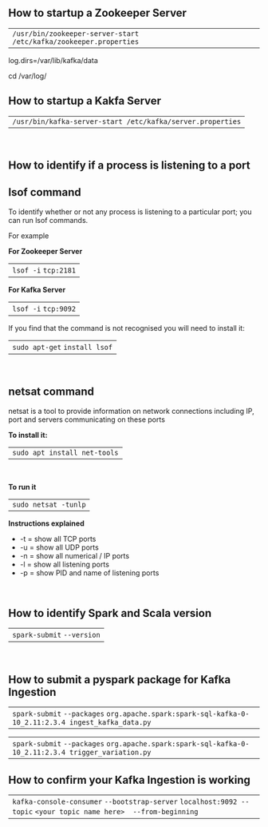 <h2 id="SparkUsefulLinuxTerminalCommands-HowtostartupaZookeeperServer"><strong>How to startup a Zookeeper Server</strong></h2>
<div class="code panel pdl conf-macro output-block" data-hasbody="true" data-macro-name="code">
<div class="codeContent panelContent pdl">
<div>
<div id="highlighter_807956" class="syntaxhighlighter sh-rdark nogutter  text">
<table border="0" cellspacing="0" cellpadding="0">
<tbody>
<tr>
<td class="code">
<div class="container" title="Hint: double-click to select code">
<div class="line number1 index0 alt2"><code class="text plain">/usr/bin/zookeeper-server-start /etc/kafka/zookeeper.properties</code></div>
</div>
</td>
</tr>
</tbody>
</table>
</div>
</div>
</div>
</div>
<p>log.dirs=/var/lib/kafka/data</p>
<p>cd /var/log/&nbsp;</p>
<h2 id="SparkUsefulLinuxTerminalCommands-HowtostartupaKakfaServer"><strong>How to startup a Kakfa Server</strong></h2>
<div class="code panel pdl conf-macro output-block" data-hasbody="true" data-macro-name="code">
<div class="codeContent panelContent pdl">
<div>
<div id="highlighter_718410" class="syntaxhighlighter sh-rdark nogutter  text">
<table border="0" cellspacing="0" cellpadding="0">
<tbody>
<tr>
<td class="code">
<div class="container" title="Hint: double-click to select code">
<div class="line number1 index0 alt2"><code class="text plain">/usr/bin/kafka-server-start /etc/kafka/server.properties</code></div>
</div>
</td>
</tr>
</tbody>
</table>
<p>&nbsp;</p>
<h2 id="SparkUsefulLinuxTerminalCommands-Howtoidentifyifaprocessislisteningtoaport"><strong>How to identify if a process is listening to a port</strong></h2>
<h2 id="SparkUsefulLinuxTerminalCommands-lsofcommand"><strong>lsof command</strong></h2>
<div class="confluence-information-macro confluence-information-macro-tip conf-macro output-block" data-hasbody="true" data-macro-name="tip">
<div class="confluence-information-macro-body">
<p>To identify&nbsp;whether or not any process is listening to a particular port; you can run lsof commands.&nbsp;</p>
<p>For example</p>
<p><strong>For Zookeeper Server</strong></p>
<div class="code panel pdl conf-macro output-block" data-hasbody="true" data-macro-name="code">
<div class="codeContent panelContent pdl">
<div>
<div id="highlighter_7021" class="syntaxhighlighter sh-rdark nogutter  powershell">
<table border="0" cellspacing="0" cellpadding="0">
<tbody>
<tr>
<td class="code">
<div class="container" title="Hint: double-click to select code">
<div class="line number1 index0 alt2"><code class="powershell plain">lsof&nbsp;</code><code class="powershell keyword">-i</code>&nbsp;<code class="powershell plain">tcp:2181</code></div>
</div>
</td>
</tr>
</tbody>
</table>
</div>
</div>
</div>
</div>
<p><strong>For Kafka Server</strong></p>
<div class="code panel pdl conf-macro output-block" data-hasbody="true" data-macro-name="code">
<div class="codeContent panelContent pdl">
<div>
<div id="highlighter_193468" class="syntaxhighlighter sh-rdark nogutter  powershell">
<table border="0" cellspacing="0" cellpadding="0">
<tbody>
<tr>
<td class="code">
<div class="container" title="Hint: double-click to select code">
<div class="line number1 index0 alt2"><code class="powershell plain">lsof&nbsp;</code><code class="powershell keyword">-i</code>&nbsp;<code class="powershell plain">tcp:9092</code></div>
</div>
</td>
</tr>
</tbody>
</table>
</div>
</div>
</div>
</div>
<p>If you find that the command is not recognised you will need to install it:&nbsp;</p>
<div class="code panel pdl conf-macro output-block" data-hasbody="true" data-macro-name="code">
<div class="codeContent panelContent pdl">
<div>
<div id="highlighter_635115" class="syntaxhighlighter sh-rdark nogutter  powershell">
<table border="0" cellspacing="0" cellpadding="0">
<tbody>
<tr>
<td class="code">
<div class="container" title="Hint: double-click to select code">
<div class="line number1 index0 alt2"><code class="powershell plain">sudo apt</code><code class="powershell keyword">-get</code>&nbsp;<code class="powershell plain">install lsof</code></div>
</div>
</td>
</tr>
</tbody>
</table>
<p>&nbsp;</p>
<h2 id="SparkUsefulLinuxTerminalCommands-netsatcommand"><strong>netsat command</strong></h2>
<p>netsat is a tool to provide information on network connections including IP, port and servers communicating on these ports</p>
<p><strong>To install it:&nbsp;</strong></p>
<div class="code panel pdl conf-macro output-block" data-hasbody="true" data-macro-name="code">
<div class="codeContent panelContent pdl">
<div>
<div id="highlighter_816235" class="syntaxhighlighter sh-rdark nogutter  powershell">
<table border="0" cellspacing="0" cellpadding="0">
<tbody>
<tr>
<td class="code">
<div class="container" title="Hint: double-click to select code">
<div class="line number1 index0 alt2"><code class="powershell plain">sudo apt install net</code><code class="powershell keyword">-tools</code></div>
</div>
</td>
</tr>
</tbody>
</table>
</div>
</div>
</div>
</div>
<p>&nbsp;</p>
<p><strong>To run it</strong></p>
<div class="code panel pdl conf-macro output-block" data-hasbody="true" data-macro-name="code">
<div class="codeContent panelContent pdl">
<div>
<div id="highlighter_608934" class="syntaxhighlighter sh-rdark nogutter  powershell">
<table border="0" cellspacing="0" cellpadding="0">
<tbody>
<tr>
<td class="code">
<div class="container" title="Hint: double-click to select code">
<div class="line number1 index0 alt2"><code class="powershell plain">sudo netsat&nbsp;</code><code class="powershell keyword">-tunlp</code></div>
</div>
</td>
</tr>
</tbody>
</table>
</div>
</div>
</div>
</div>
<p><strong>Instructions explained</strong></p>
<ul>
<li>-t = show all TCP ports</li>
<li>-u = show all UDP ports</li>
<li>-n =&nbsp;show all numerical / IP ports</li>
<li>-l = show all listening ports</li>
<li>-p = show PID and name of listening ports</li>
</ul>
<p>&nbsp;</p>
<h2 id="SparkUsefulLinuxTerminalCommands-HowtoidentifySparkandScalaversion"><strong>How to identify Spark and Scala version</strong></h2>
<div class="code panel pdl conf-macro output-block" data-hasbody="true" data-macro-name="code">
<div class="codeContent panelContent pdl">
<div>
<div id="highlighter_309427" class="syntaxhighlighter sh-rdark nogutter  powershell">
<table border="0" cellspacing="0" cellpadding="0">
<tbody>
<tr>
<td class="code">
<div class="container" title="Hint: double-click to select code">
<div class="line number1 index0 alt2"><code class="powershell plain">spark</code><code class="powershell keyword">-submit</code>&nbsp;<code class="powershell plain">-</code><code class="powershell keyword">-version</code></div>
</div>
</td>
</tr>
</tbody>
</table>
<p>&nbsp;</p>
<h2 id="SparkUsefulLinuxTerminalCommands-HowtosubmitapysparkpackageforKafkaIngestion">How to submit a pyspark package for Kafka Ingestion</h2>
<div class="code panel pdl conf-macro output-block" data-hasbody="true" data-macro-name="code">
<div class="codeContent panelContent pdl">
<div>
<div id="highlighter_158650" class="syntaxhighlighter sh-rdark nogutter  powershell">
<table border="0" cellspacing="0" cellpadding="0">
<tbody>
<tr>
<td class="code">
<div class="container" title="Hint: double-click to select code">
<div class="line number1 index0 alt2"><code class="powershell plain">spark</code><code class="powershell keyword">-submit</code>&nbsp;<code class="powershell plain">-</code><code class="powershell keyword">-packages</code>&nbsp;<code class="powershell plain">org.apache.spark:spark</code><code class="powershell keyword">-sql</code><code class="powershell keyword">-kafka</code><code class="powershell plain">-0-10_2.11:2.3.4 ingest_kafka_data.py</code></div>
</div>
</td>
</tr>
</tbody>
</table>
</div>
</div>
</div>
</div>
<table border="0" cellspacing="0" cellpadding="0">
<tbody>
<tr>
<td class="code">
<div class="container" title="Hint: double-click to select code">
<div class="line number1 index0 alt2"><code class="powershell plain"></code></div>
<div class="line number1 index0 alt2"><code class="powershell plain">spark</code><code class="powershell keyword">-submit</code>&nbsp;<code class="powershell plain">-</code><code class="powershell keyword">-packages</code>&nbsp;<code class="powershell plain">org.apache.spark:spark</code><code class="powershell keyword">-sql</code><code class="powershell keyword">-kafka</code><code class="powershell plain">-0-10_2.11:2.3.4 trigger_variation.py</code></div>
</div>
</td>
</tr>
</tbody>
</table>
<h2 id="SparkUsefulLinuxTerminalCommands-HowtoconfirmyourKafkaIngestionisworking">How to confirm your Kafka Ingestion is working</h2>
<div class="code panel pdl conf-macro output-block" data-hasbody="true" data-macro-name="code">
<div class="codeContent panelContent pdl">
<div>
<div id="highlighter_353692" class="syntaxhighlighter sh-rdark nogutter  powershell">
<table border="0" cellspacing="0" cellpadding="0">
<tbody>
<tr>
<td class="code">
<div class="container" title="Hint: double-click to select code">
<div class="line number1 index0 alt2"><code class="powershell plain">kafka</code><code class="powershell keyword">-console</code><code class="powershell keyword">-consumer</code>&nbsp;<code class="powershell plain">-</code><code class="powershell keyword">-bootstrap</code><code class="powershell keyword">-server</code>&nbsp;<code class="powershell plain">localhost:9092 -</code><code class="powershell keyword">-topic</code>&nbsp;<code class="powershell plain">&lt;your topic name here&gt;&nbsp; -</code><code class="powershell keyword">-from</code><code class="powershell keyword">-beginning</code></div>
</div>
</td>
</tr>
</tbody>
</table>
</div>
</div>
</div>
</div>
</div>
</div>
</div>
</div>
<p>&nbsp;</p>
<p>&nbsp;</p>
</div>
</div>
</div>
</div>
</div>
</div>
</div>
</div>
</div>
</div>
